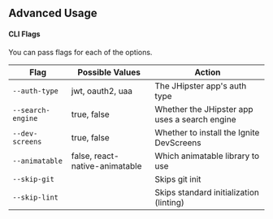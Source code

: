 ## Advanced Usage

#### CLI Flags

You can pass flags for each of the options.

| Flag                | Possible Values                | Action                                         |
| ------------------- | ------------------------------ | ---------------------------------------------- |
| `--auth-type`       | jwt, oauth2, uaa               | The JHipster app's auth type                   |
| `--search-engine`   | true, false                    | Whether the JHipster app uses a search engine  |
| `--dev-screens`     | true, false                    | Whether to install the Ignite DevScreens       |
| `--animatable`      | false, react-native-animatable | Which animatable library to use                |
| `--skip-git`        |                                | Skips git init                                 |
| `--skip-lint`       |                                | Skips standard initialization (linting)        |

